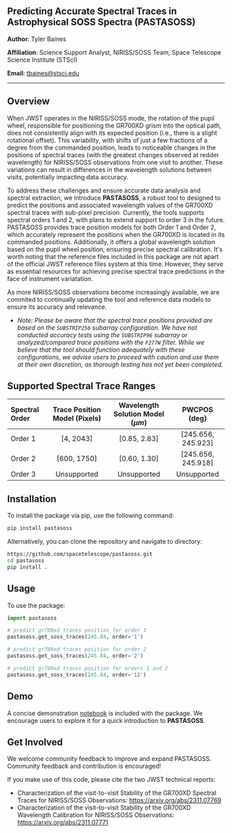 ## **Predicting Accurate Spectral Traces in Astrophysical SOSS Spectra** (PASTASOSS)

**Author**: Tyler Baines

**Affiliation**: Science Support Analyst, NIRISS/SOSS Team, Space Telescope Science Institute (STScI)

**Email**: tbaines@stsci.edu

----

## Overview

When JWST operates in the NIRISS/SOSS mode, the rotation of the pupil wheel, responsible for positioning the GR700XD grism into the optical path, does not consistently align with its expected position (i.e., there is a slight rotational offset). This variability, with shifts of just a few fractions of a degree from the commanded position, leads to noticeable changes in the positions of spectral traces (with the greatest changes observed at redder wavelength) for NIRISS/SOSS observations from one visit to another. These variations can result in differences in the wavelength solutions between visits, potentially impacting data accuracy. 

To address these challenges and ensure accurate data analysis and spectral extraction, we introduce **PASTASOSS**, a robust tool to designed to predict the positions and associated wavelength values of the GR700XD spectral traces with sub-pixel precision. Currently, the tools supports spectral orders 1 and 2, with plans to extend support to order 3 in the future. PASTASOSS provides trace position models for both Order 1 and Order 2, which accurately represent the positions when the GR700XD is located in its commanded positions. Additionally, it offers a global wavelength solution based on the pupil wheel position, ensuring precise spectral calibration. It's worth noting that the reference files included in this package are not apart of the official JWST reference files system at this time. However, they serve as essential resources for achieving precise spectral trace predictions in the face of instrument variatation. 

As more NIRISS/SOSS observations become increasingly available, we are commited to continually updating the tool and reference data models to ensure its accuracy and relevance. 

* *Note: Please be aware that the spectral trace positions provided are based on the `SUBSTRIP256` subarray configuration. We have not conducted accuracy tests using the `SUBSTRIP96` subarray or analyzed/compared trace positions with the `F277W` filter. While we believe that the tool should function adequately with these configurations, we advise users to proceed with caution and use them at their own discretion, as thorough testing has not yet been completed.* 

## Supported Spectral Trace Ranges

| Spectral Order | Trace Position Model (Pixels)  | Wavelength Solution Model ($\mu m$)| PWCPOS (deg)      | 
| :------------- | :----------------------------: | :--------------------------------: | :----------:      |
| Order 1        | [4, 2043]                      | [0.85, 2.83]                       | [245.656, 245.923]|
| Order 2       | [600, 1750]                    | [0.60, 1.30]                       | [245.656, 245.918]|
| Order 3        | Unsupported                    | Unsupported                        | Unsupported       |

## Installation

To install the package via pip, use the following command:

```bash
pip install pastasoss
```

Alternatively, you can clone the repository and navigate to directory:

```bash
https://github.com/spacetelescope/pastasoss.git
cd pastasoss
pip install .
```

## Usage

To use the package:

```python
import pastasoss

# predict gr700xd traces position for order 1
pastasoss.get_soss_traces(245.84, order='1')

# predict gr700xd traces position for order 2
pastasoss.get_soss_traces(245.84, order='2')

# predict gr700xd traces position for orders 1 and 2
pastasoss.get_soss_traces(245.84, order='12')
```

## Demo

A concise demonstration [notebook](https://github.com/tbainesUA/pastasoss/blob/develop/notebooks/pastasoss_demo.ipynb) is included with the package. We encourage users to explore it for a quick introduction to **PASTASOSS**. 


## Get Involved

We welcome community feedback to improve and expand PASTASOSS. 
Community feedback  and contribution is encouraged! 


If you make use of this code, please cite the two JWST technical reports:

- Characterization of the visit-to-visit Stability of the GR700XD Spectral Traces for NIRISS/SOSS Observations: https://arxiv.org/abs/2311.07769
- Characterization of the visit-to-visit Stability of the GR700XD Wavelength Calibration for NIRISS/SOSS Observations: https://arxiv.org/abs/2311.07771

